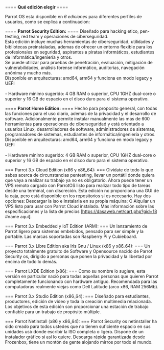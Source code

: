 ==== <b>Qué edición elegir</b> ====

Parrot OS esta disponible en <i>6 ediciones</i> para diferentes perfiles de usuarios, como se explica a continuacion:

==== <b>Parrot Security Edition:</b> ==== Diseñado para hacking etico, pen-testing, red team y operaciones de ciberseguridad.<br>
Esta edición incluye muchas herramientas de ciberseguridad, utilidades y bibliotecas preinstaladas, ademas de ofrecer un entorno flexible para los profesionales en seguridad, aspirantes a piratas informáticos, estudiantes de informática/ingeniería y otros. <br>Se puede utilizar para pruebas de penetración, evaluación, mitigación de vulnerabilidades, análisis forense informático, auditorias, navegación anónima y mucho más.
<br>Disponible en arquitecturas: amd64, arm64 y funciona en modo legacy y UEFI
<br><br>- Hardware minimo sugerido: 4 GB RAM o superior, CPU 1GHZ dual-core o superior y 16 GB de espacio en el disco duro para el sistema operativo.

==== <b>Parrot Home Edition:</b> ==== Hecho para proposito general, con todas las funciones para el uso diario, ademas de la privacidad y el desarrollo de software.
Adicionalmente permite instalar manualmente las mas de 600 herramientas para operaciones de ciberseguridad y está orientado a usuarios Linux, desarrolladores de software, administradores de sistemas, programadores de sistemas, estudiantes de informática/ingeniería y otros.
<br>Disponible en arquitecturas: amd64, arm64 y funciona en modo legacy y UEFI
<br><br>- Hardware minimo sugerido: 4 GB RAM o superior, CPU 1GHZ dual-core o superior y 16 GB de espacio en el disco duro para el sistema operativo.


=== Parrot 3.x Cloud Edition (x86 y x86_64): ===
Olvídate de todo lo que sabes acerca de circunstancias pentesting, llevar un portátil donde quiera que vaya a realizar su trabajo ya no es obligatorio. Ahora puede tener un VPS remoto cargado con ParrotOS listo para realizar todo tipo de tareas desde una terminal, con discreción. Esta edición no proporciona una GUI de la caja, pero está disponible en los repositorios si es necesario. Hay dos opciones: Descargar la iso e instalarla en su propia máquina; O Alquilar un VPS listo para usar con Parrot Cloud instalado. Más información sobre las especificaciones y la lista de precios [https://dasaweb.net/cart.php?gid=18 #name aquí].

=== Parrot 3.x Embedded y IoT Edition (ARM): ===
Un lanzamiento de Parrot ligero para sistemas embebidos, pensado para ser simple y la portable. Las marcas soportadas son Raspberry Pi y Cubieboard.

=== Parrot 3.x Libre Edition aka Iris Gnu / Linux (x86 y x86_64): ===
Un proyecto totalmente gratuito de Software y Opensource nacido de Parrot Security os, dirigido a personas que ponen la privacidad y la libertad por encima de todo lo demás.

=== Parrot LXDE Edition (x86): ===
Como su nombre lo sugiere, esta versión en particular nació para todas aquellas personas que quieren Parrot completamente funcionando con hardware antiguo. Recomendada para las computadoras realmente viejas como Dell Latitude (arco x86, RAM 256Mb).

=== Parrot 3.x Studio Edition (x86_64): ===
Diseñado para estudiantes, productores, edición de video y toda la creación multimedia relacionada. Los objetivos de esta edición son proporcionar una estación de trabajo confiable para un trabajo de propósito múltiple.

=== Parrot Netinstall (x86 y x86_64): ===
Parrot Security os netinstaller ha sido creado para todos ustedes que no tienen suficiente espacio en sus unidades usb donde escribir la ISO completa o ligera. Dispone de un instalador gráfico si así lo quiere. Descarga rápida garantizada desde Frozenbox, tiene un montón de gente alojando mirros por todo el mundo.
